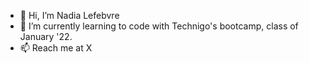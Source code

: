 - 👋 Hi, I’m Nadia Lefebvre
- 🌱 I’m currently learning to code with Technigo's bootcamp, class of January '22.
- 📫 Reach me at X

<!---
nadialefebvre/nadialefebvre is a ✨ special ✨ repository because its `README.md` (this file) appears on your GitHub profile.
You can click the Preview link to take a look at your changes.
--->

